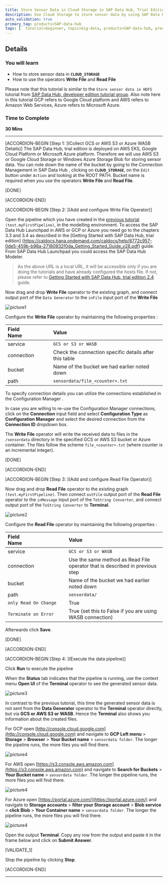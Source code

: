 ```yaml
---
title: Store Sensor Data in Cloud Storage in SAP Data Hub, Trial Edition 2.5
description: Use Cloud Storage to store sensor data by using SAP Data Hub, trial edition 2.5.
auto_validation: true
primary_tag: products>SAP-data-hub
tags: [  tutorial>beginner, topic>big-data, products>SAP-data-hub, products>SAP-vora ]
---
```


## Details
### You will learn  
- How to store sensor data in **`CLOUD_STORAGE`**
- How to use the operators **Write File** and **Read File**

Please note that this tutorial is similar to the `Store sensor data in HDFS` tutorial from [SAP Data Hub, developer edition tutorial group](https://developers.SAP.com/group.datahub-pipelines.html).
Also note here in this tutorial GCP refers to Google Cloud platform and AWS refers to Amazon Web Services, Azure refers to Microsoft Azure.

### Time to Complete
**30 Mins**

---

[ACCORDION-BEGIN [Step 1: ](Collect GCS or AWS S3 or Azure WASB Details)]
The SAP Data Hub, trial edition is deployed on AWS EKS, Google Cloud Platform or Microsoft Azure platform. Therefore we will use AWS S3 or Google Cloud Storage or Windows Azure Storage Blob for storing sensor data. You can note down the name of the bucket by going to the Connection Management in SAP Data Hub , clicking on **`CLOUD_STORAGE`**, on the `Edit` button under `Action` and looking at the ROOT PATH. Bucket name is required when you use the operators **Write File** and **Read File**.

[DONE]

[ACCORDION-END]

[ACCORDION-BEGIN [Step 2: ](Add and configure Write File Operator)]

Open the pipeline which you have created in the [previous tutorial](datahub-trial-v2-pipelines-part01) `(test.myFirstPipeline)`, in the modelling environment. To access the SAP Data Hub Launchpad in AWS or GCP or Azure you need go to the chapters 3.3 and 3.4 as described in the [Getting Started with SAP Data Hub, trial edition] (https://caldocs.hana.ondemand.com/caldocs/help/8772c957-0de5-459b-b98a-27180932f0da_Getting_Started_Guide_v28.pdf) guide. From SAP Data Hub Launchpad you could access the SAP Data Hub Modeler.

>As the above URL is a local URL, it will be accessible only if you are doing the tutorials and have already configured the hosts file. If not, please refer to [Getting Started with SAP Data Hub, trial edition 2.4](https://caldocs.hana.ondemand.com/caldocs/help/8772c957-0de5-459b-b98a-27180932f0da_Getting_Started_Guide_v28.pdf) guide.

 Now drag and drop **Write File** operator to the existing graph, and connect output port of the `Data Generator` to the `inFile` input port of the **Write File**

![picture1](datahub-trial-v2-pipelines-part02-1.png)

Configure the **Write File** operator by maintaining the following properties :

|  Field Name&nbsp;&nbsp;&nbsp;&nbsp;&nbsp;&nbsp;&nbsp;&nbsp;&nbsp;&nbsp;&nbsp;&nbsp;&nbsp;     | Value
|  :------------- | :-------------
| service  | `GCS or S3 or WASB`
| connection | Check the connection specific details after this table
|  bucket  | Name of the bucket we had earlier noted down
|  path  | `sensordata/file_<counter>.txt`

To specify connection details you can utilize the connections established in the Configuration Manager .

In case you are willing to re-use the Configuration Manager connections, click on the **Connection** input field and select **Configuration Type** as **Configuration Manager** and select the desired connection from the **Connection ID** dropdown box.

The **Write File** operator will write the received data to files in the `/sensordata` directory in the specified GCS or AWS S3 bucket or Azure container. The files follow the scheme `file_<counter>.txt` (where counter is an incremental integer).

[DONE]

[ACCORDION-END]


[ACCORDION-BEGIN [Step 3: ](Add and configure Read File Operator)]

Now drag and drop **Read File** operator to the existing graph `(test.myFirstPipeline)`. Then connect `outFile` output port of the **Read File** operator to the `inMessage` input port of the `ToString Converter`, and connect output port of the `ToString Converter` to **Terminal**.

![picture2](datahub-trial-v2-pipelines-part02-2.png)

Configure the **Read File** operator by maintaining the following properties :

|  Field Name&nbsp;&nbsp;&nbsp;&nbsp;&nbsp;&nbsp;&nbsp;&nbsp;&nbsp;&nbsp;&nbsp;&nbsp;&nbsp;&nbsp;&nbsp;&nbsp;&nbsp;&nbsp;&nbsp;&nbsp;&nbsp;&nbsp;&nbsp;&nbsp;&nbsp;&nbsp;&nbsp;     | Value
|  :------------- | :-------------
| service  | `GCS or S3 or WASB`
| connection | Use the same method as Read File operator that is described in previous step
|  bucket  | Name of the bucket we had earlier noted down
|  path  | `sensordata/`
|  `only Read On Change`  | True
|  `Terminate on Error`  | True (set this to False if you are using WASB connection)

Afterwards click **Save**.

[DONE]

[ACCORDION-END]

[ACCORDION-BEGIN [Step 4: ](Execute the data pipeline)]

Click **Run** to execute the pipeline

When the **Status** tab indicates that the pipeline is running, use the context menu **Open UI** of the **Terminal** operator to see the generated sensor data.

![picture3](datahub-trial-v2-pipelines-part02-3.png)

In contrast to the previous tutorial, this time the generated sensor data is not sent from the **Data Generator** operator to the **Terminal** operator directly, but via **GCS or AWS S3 or WASB**. Hence the **Terminal** also shows you information about the created files.

For GCP open [http://console.cloud.google.com](http://console.cloud.google.com) and navigate to **GCP Left menu** > **Storage** > **Browser** > **Your Bucket name** > `sensordata folder`. The longer the pipeline runs, the more files you will find there.

![picture4](datahub-trial-v2-pipelines-part02-4.png)

For AWS open [https://s3.console.aws.amazon.com](https://s3.console.aws.amazon.com) and navigate to **Search for Buckets** > **Your Bucket name** > `sensordata folder`. The longer the pipeline runs, the more files you will find there.

![picture4](datahub-trial-v2-pipelines-part02-5.png)

For Azure open [https://portal.azure.com/](https://portal.azure.com/) and navigate to **Storage accounts** > **filter your Storage account** > **Blob service** > **click Blob** > **Your Container name** > `sensordata folder`. The longer the pipeline runs, the more files you will find there.

![picture4](datahub-trial-v2-pipelines-part02-6.png)

Open the output **Terminal**. Copy any row from the output and paste it in the frame below and click on **Submit Answer**.

[VALIDATE_1]

Stop the pipeline by clicking **Stop**.

[ACCORDION-END]

---
